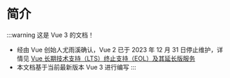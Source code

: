 # 简介

:::warning 这是 Vue 3 的文档！
* 经由 Vue 创始人尤雨溪确认，Vue 2 已于 2023 年 12 月 31 日停止维护，详情见 [Vue 长期技术支持（LTS）终止支持（EOL）及其延长版服务](https://v2.cn.vuejs.org/lts/)
* 本文档基于当前最新版本 Vue 3 进行编写
:::
